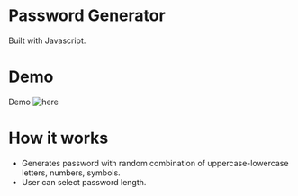 # Password Generator

Built with Javascript.

# Demo

Demo ![here](https://vibrant-kowalevski-53bbc3.netlify.app/)

# How it works

- Generates password with random combination of uppercase-lowercase letters, numbers, symbols.
- User can select password length.
